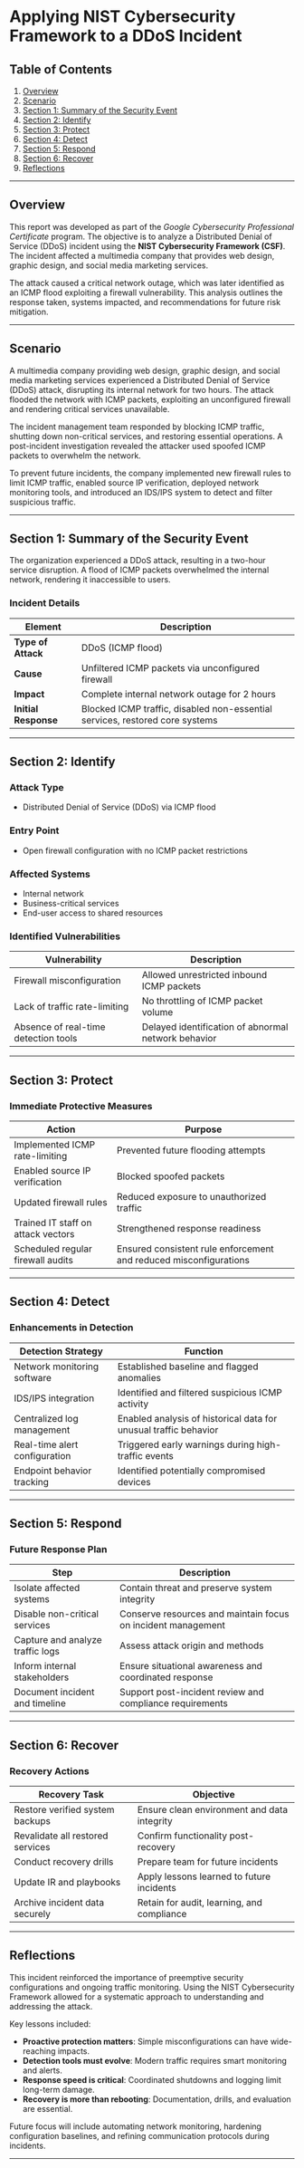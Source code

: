 # Applying NIST Cybersecurity Framework to a DDoS Incident

## Table of Contents
1. [Overview](#overview)
2. [Scenario](#scenario)
3. [Section 1: Summary of the Security Event](#section-1-summary-of-the-security-event)
4. [Section 2: Identify](#section-2-identify)
5. [Section 3: Protect](#section-3-protect)
6. [Section 4: Detect](#section-4-detect)
7. [Section 5: Respond](#section-5-respond)
8. [Section 6: Recover](#section-6-recover)
9. [Reflections](#reflections)

---

## Overview

This report was developed as part of the *Google Cybersecurity Professional Certificate* program. The objective is to analyze a Distributed Denial of Service (DDoS) incident using the **NIST Cybersecurity Framework (CSF)**. The incident affected a multimedia company that provides web design, graphic design, and social media marketing services.

The attack caused a critical network outage, which was later identified as an ICMP flood exploiting a firewall vulnerability. This analysis outlines the response taken, systems impacted, and recommendations for future risk mitigation.

---

## Scenario

A multimedia company providing web design, graphic design, and social media marketing services experienced a Distributed Denial of Service (DDoS) attack, disrupting its internal network for two hours. The attack flooded the network with ICMP packets, exploiting an unconfigured firewall and rendering critical services unavailable.

The incident management team responded by blocking ICMP traffic, shutting down non-critical services, and restoring essential operations. A post-incident investigation revealed the attacker used spoofed ICMP packets to overwhelm the network.

To prevent future incidents, the company implemented new firewall rules to limit ICMP traffic, enabled source IP verification, deployed network monitoring tools, and introduced an IDS/IPS system to detect and filter suspicious traffic.

---

## Section 1: Summary of the Security Event

The organization experienced a DDoS attack, resulting in a two-hour service disruption. A flood of ICMP packets overwhelmed the internal network, rendering it inaccessible to users.

### Incident Details

| Element            | Description                                                                 |
|--------------------|-----------------------------------------------------------------------------|
| **Type of Attack** | DDoS (ICMP flood)                                                           |
| **Cause**          | Unfiltered ICMP packets via unconfigured firewall                          |
| **Impact**         | Complete internal network outage for 2 hours                                |
| **Initial Response**| Blocked ICMP traffic, disabled non-essential services, restored core systems |

---

## Section 2: Identify

### Attack Type
- Distributed Denial of Service (DDoS) via ICMP flood

### Entry Point
- Open firewall configuration with no ICMP packet restrictions

### Affected Systems
- Internal network
- Business-critical services
- End-user access to shared resources

### Identified Vulnerabilities

| Vulnerability                         | Description                                               |
|--------------------------------------|-----------------------------------------------------------|
| Firewall misconfiguration            | Allowed unrestricted inbound ICMP packets                 |
| Lack of traffic rate-limiting        | No throttling of ICMP packet volume                       |
| Absence of real-time detection tools | Delayed identification of abnormal network behavior       |

---

## Section 3: Protect

### Immediate Protective Measures

| Action                                  | Purpose                                                             |
|----------------------------------------|----------------------------------------------------------------------|
| Implemented ICMP rate-limiting         | Prevented future flooding attempts                                  |
| Enabled source IP verification         | Blocked spoofed packets                                             |
| Updated firewall rules                 | Reduced exposure to unauthorized traffic                            |
| Trained IT staff on attack vectors     | Strengthened response readiness                                     |
| Scheduled regular firewall audits      | Ensured consistent rule enforcement and reduced misconfigurations   |

---

## Section 4: Detect

### Enhancements in Detection

| Detection Strategy                      | Function                                                           |
|----------------------------------------|--------------------------------------------------------------------|
| Network monitoring software            | Established baseline and flagged anomalies                         |
| IDS/IPS integration                    | Identified and filtered suspicious ICMP activity                   |
| Centralized log management             | Enabled analysis of historical data for unusual traffic behavior   |
| Real-time alert configuration          | Triggered early warnings during high-traffic events                |
| Endpoint behavior tracking             | Identified potentially compromised devices                         |

---

## Section 5: Respond

### Future Response Plan

| Step                                 | Description                                                        |
|--------------------------------------|--------------------------------------------------------------------|
| Isolate affected systems             | Contain threat and preserve system integrity                       |
| Disable non-critical services        | Conserve resources and maintain focus on incident management       |
| Capture and analyze traffic logs     | Assess attack origin and methods                                   |
| Inform internal stakeholders         | Ensure situational awareness and coordinated response              |
| Document incident and timeline       | Support post-incident review and compliance requirements           |

---

## Section 6: Recover

### Recovery Actions

| Recovery Task                          | Objective                                                         |
|----------------------------------------|-------------------------------------------------------------------|
| Restore verified system backups        | Ensure clean environment and data integrity                       |
| Revalidate all restored services       | Confirm functionality post-recovery                               |
| Conduct recovery drills                | Prepare team for future incidents                                 |
| Update IR and playbooks                | Apply lessons learned to future incidents                         |
| Archive incident data securely         | Retain for audit, learning, and compliance                        |

---

## Reflections

This incident reinforced the importance of preemptive security configurations and ongoing traffic monitoring. Using the NIST Cybersecurity Framework allowed for a systematic approach to understanding and addressing the attack.

Key lessons included:
- **Proactive protection matters**: Simple misconfigurations can have wide-reaching impacts.
- **Detection tools must evolve**: Modern traffic requires smart monitoring and alerts.
- **Response speed is critical**: Coordinated shutdowns and logging limit long-term damage.
- **Recovery is more than rebooting**: Documentation, drills, and evaluation are essential.

Future focus will include automating network monitoring, hardening configuration baselines, and refining communication protocols during incidents.

---
